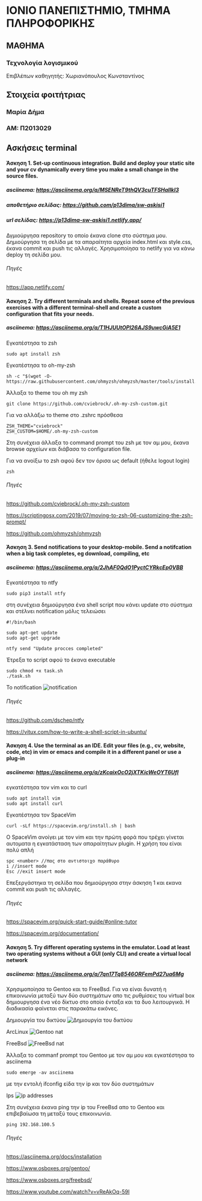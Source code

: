 # ΙΟΝΙΟ ΠΑΝΕΠΙΣΤΗΜΙΟ, ΤΜΗΜΑ ΠΛΗΡΟΦΟΡΙΚΗΣ 
## ΜΑΘΗΜΑ
### Τεχνολογία λογισμικού 
Επιβλέπων καθηγητής: Χωριανόπουλος Κωνσταντίνος 

## Στοιχεία φοιτήτριας
### Μαρία Δήμα
### ΑΜ: Π2013029

## Ασκήσεις terminal
#### Άσκηση 1. Set-up continuous integration. Build and deploy your static site and your cv dynamically every time you make a small change in the source files.
##### asciinema: https://asciinema.org/a/MSENReT9thQV3cuTFSHaIlkl3
##### αποθετήριο σελίδας: https://github.com/p13dima/sw-askisi1
##### url σελίδας: https://p13dima-sw-askisi1.netlify.app/
Δγμιούργησα repository το οποίο έκανα clone στο σύστημα μου. Δημιούργησα τη σελίδα με τα απαραίτητα αρχεία index.html και style.css, έκανα commit και push τις αλλαγές. Χρησιμοποίησα το netlify για να κάνω deploy τη σελίδα μου.

###### Πηγές
https://app.netlify.com/

#### Άσκηση 2. Try different terminals and shells. Repeat some of the previous exercises with a different terminal-shell and create a custom configuration that fits your needs.
##### asciinema: https://asciinema.org/a/T1HJUUtOPl26AJS9uwcGiA5E1
Εγκατέστησα το zsh
```
sudo apt install zsh
```
Εγκατέστησα το oh-my-zsh
```
sh -c "$(wget -O- https://raw.githubusercontent.com/ohmyzsh/ohmyzsh/master/tools/install.sh)"
```
Άλλαξα το theme του oh my zsh
```
git clone https://github.com/cviebrock/.oh-my-zsh-custom.git
```
Για να αλλάξω το theme στο .zshrc πρόσθεσα
```
ZSH_THEME="cviebrock"
ZSH_CUSTOM=$HOME/.oh-my-zsh-custom
```
Στη συνέχεια άλλαξα το command prompt του zsh με τον αμ μου, έκανα browse αρχείων και διάβασα το configuration file.

Για να ανοίξω το zsh αφού δεν τον όρισα ως default (ήθελε logout login)
```
zsh
```
###### Πηγές
https://github.com/cviebrock/.oh-my-zsh-custom

https://scriptingosx.com/2019/07/moving-to-zsh-06-customizing-the-zsh-prompt/

https://github.com/ohmyzsh/ohmyzsh

#### Άσκηση 3. Send notifications to your desktop-mobile. Send a notifcation when a big task completes, eg download, compiling, etc
##### asciinema: https://asciinema.org/a/2JhAF0QdO1PyctCYRkcEp0VBB
Εγκατέστησα το ntfy
```
sudo pip3 install ntfy
```
στη συνέχεια δημιούργησα ένα shell script που κάνει update στο σύστημα και στέλνει notification μόλις τελειώσει
```
#!/bin/bash

sudo apt-get update 
sudo apt-get upgrade

ntfy send "Update procces completed"
```

Έτρεξα το script αφού το έκανα executable
```
sudo chmod +x task.sh
./task.sh
```

Το notification
![notification](ntfy.jpg)

###### Πηγές
https://github.com/dschep/ntfy

https://vitux.com/how-to-write-a-shell-script-in-ubuntu/

#### Άσκηση 4. Use the terminal as an IDE. Edit your files (e.g., cv, website, code, etc) in vim or emacs and compile it in a different panel or use a plug-in
##### asciinema: https://asciinema.org/a/zKcaixOcO2jXTKicWeOYT6Ufl
εγκατέστησα τον vim και το curl
```
sudo apt install vim 
sudo apt install curl
```
Εγκατέστησα τον SpaceVim 
```
curl -sLf https://spacevim.org/install.sh | bash
```
O SpaceVim ανοίγει με τον vim και την πρώτη φορά που τρέχει γίνεται αυτοματα η εγκατάσταση των απαραίτητων plugin. Η χρήση του είναι πολύ απλή
```
spc <number> //πας στο αντιστοιχο παράθυρο
i //insert mode
Esc //exit insert mode
```
Επεξεργάστηκα τη σελίδα που δημιούργησα στην άσκηση 1 και εκανα commit και push τις αλλαγές.

###### Πηγές
https://spacevim.org/quick-start-guide/#online-tutor

https://spacevim.org/documentation/

#### Άσκηση 5. Try different operating systems in the emulator. Load at least two operating systems without a GUI (only CLI) and create a virtual local network
##### asciinema: https://asciinema.org/a/7qn17Tq8546ORFemPd27ua6Mg
Χρησιμοποίησα το Gentoo και το FreeBsd. Για να είναι δυνατή η επικοινωνία μεταξύ των δύο συστημάτων απο τις ρυθμίσεις του virtual box δημιουργησα ένα νέο δίκτυο στο οποίο ένταξα και τα δυο λειτουργικά. Η διαδικασία φαίνεται στις παρακάτω εικόνες.

Δημιουργία του δικτύου
![Δημιουργία του δικτύου](network.jpg)

ArcLinux
![Gentoo nat](gentoo.jpg)

FreeBsd
![FreeBsd nat](freebsd-nat.jpg)

Άλλαξα το commanf prompt του Gentoo με τον αμ μου και εγκατέστησα το asciinema
```
sudo emerge -av asciinema
```
με την εντολή ifconfig είδα την ip και τον δύο συστημάτων

Ips
![ip addresses](ip.jpg)

Στη συνέχεια έκανα ping την ip του FreeBsd απο το Gentoo και επιβεβαίωσα τη μεταξύ τους επικοινωνία.
```
ping 192.168.100.5
```

###### Πηγές
https://asciinema.org/docs/installation

https://www.osboxes.org/gentoo/

https://www.osboxes.org/freebsd/

https://www.youtube.com/watch?v=vReAkOq-59I

